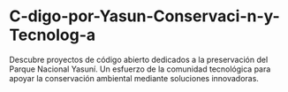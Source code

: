 # C-digo-por-Yasun-Conservaci-n-y-Tecnolog-a
Descubre proyectos de código abierto dedicados a la preservación del Parque Nacional Yasuní. Un esfuerzo de la comunidad tecnológica para apoyar la conservación ambiental mediante soluciones innovadoras.
